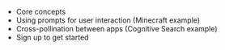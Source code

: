 - Core concepts
- Using prompts for user interaction (Minecraft example)
- Cross-pollination between apps (Cognitive Search example)
- Sign up to get started
